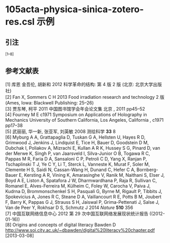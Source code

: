 # 105acta-physica-sinica-zotero-res.csl 示例

<!-- 此文件由脚本自动生成，请勿手动修改！ -->

## 引注

<sup>[1–8]</sup>

## 参考文献表

<div class="csl-bib-body second-field-align-flush">
  <div class="csl-entry">[1]	库恩 金吾伦, 胡新和 2012 科学革命的结构: 第 4 版 2 版 (北京: 北京大学出版社)</div>
  <div class="csl-entry">[2]	Fan X, Sommers C H 2013 Food irradiation research and technology 2 版 (Ames, Iowa: Blackwell Publishing: 25–26)</div>
  <div class="csl-entry">[3]	贾东琴, 柯平 2011 中国图书馆学会年会论文集 北京 , 2011 pp45–52</div>
  <div class="csl-entry">[4]	Fourney M E c1971 Symposium on Applications of Holography in Mechanics University of Southern California, Los Angeles, California , c1971 pp17–38</div>
  <div class="csl-entry">[5]	武丽丽, 华一新, 张亚军, 刘英敏 2008 测绘科学 <b>33</b> 8</div>
  <div class="csl-entry">[6]	Myburg A A, Grattapaglia D, Tuskan G A, Hellsten U, Hayes R D, Grimwood J, Jenkins J, Lindquist E, Tice H, Bauer D, Goodstein D M, Dubchak I, Poliakov A, Mizrachi E, Kullan A R K, Hussey S G, Pinard D, van der Merwe K, Singh P, van Jaarsveld I, Silva-Junior O B, Togawa R C, Pappas M R, Faria D A, Sansaloni C P, Petroli C D, Yang X, Ranjan P, Tschaplinski T J, Ye C Y, Li T, Sterck L, Vanneste K, Murat F, Soler M, Clemente H S, Saidi N, Cassan-Wang H, Dunand C, Hefer C A, Bornberg-Bauer E, Kersting A R, Vining K, Amarasinghe V, Ranik M, Naithani S, Elser J, Boyd A E, Liston A, Spatafora J W, Dharmwardhana P, Raja R, Sullivan C, Romanel E, Alves-Ferreira M, Külheim C, Foley W, Carocha V, Paiva J, Kudrna D, Brommonschenkel S H, Pasquali G, Byrne M, Rigault P, Tibbits J, Spokevicius A, Jones R C, Steane D A, Vaillancourt R E, Potts B M, Joubert F, Barry K, Pappas G J, Strauss S H, Jaiswal P, Grima-Pettenati J, Salse J, Van de Peer Y, Rokhsar D S, Schmutz J 2014 <i>Nature</i> <b>510</b> 356</div>
  <div class="csl-entry">[7]	中国互联网络信息中心 2012 第 29 次中国互联网络发展现状统计报告 ((2012-01-16))</div>
  <div class="csl-entry">[8]	Origins and concepts of digital literacy Bawden D <a href="http://www.soi.city.ac.uk/~dbawden/digital%20literacy%20chapter.pdf">http://www.soi.city.ac.uk/~dbawden/digital%20literacy%20chapter.pdf</a> [2013-03-08]</div>
</div>
